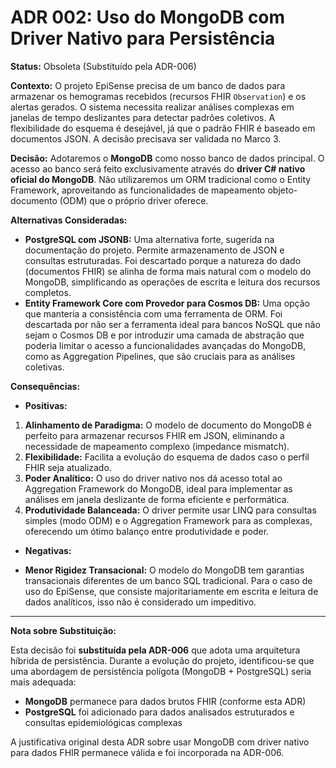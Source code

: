 # ADR 002: Uso do MongoDB com Driver Nativo para Persistência

**Status:** Obsoleta (Substituído pela ADR-006)

**Contexto:**
O projeto EpiSense precisa de um banco de dados para armazenar os hemogramas recebidos (recursos FHIR `Observation`) e os alertas gerados. O sistema necessita realizar análises complexas em janelas de tempo deslizantes para detectar padrões coletivos. A flexibilidade do esquema é desejável, já que o padrão FHIR é baseado em documentos JSON. A decisão precisava ser validada no Marco 3.

**Decisão:**
Adotaremos o **MongoDB** como nosso banco de dados principal. O acesso ao banco será feito exclusivamente através do **driver C# nativo oficial do MongoDB**. Não utilizaremos um ORM tradicional como o Entity Framework, aproveitando as funcionalidades de mapeamento objeto-documento (ODM) que o próprio driver oferece.

**Alternativas Consideradas:**

* **PostgreSQL com JSONB:** Uma alternativa forte, sugerida na documentação do projeto. Permite armazenamento de JSON e consultas estruturadas. Foi descartado porque a natureza do dado (documentos FHIR) se alinha de forma mais natural com o modelo do MongoDB, simplificando as operações de escrita e leitura dos recursos completos.
* **Entity Framework Core com Provedor para Cosmos DB:** Uma opção que manteria a consistência com uma ferramenta de ORM. Foi descartada por não ser a ferramenta ideal para bancos NoSQL que não sejam o Cosmos DB e por introduzir uma camada de abstração que poderia limitar o acesso a funcionalidades avançadas do MongoDB, como as Aggregation Pipelines, que são cruciais para as análises coletivas.

**Consequências:**

* **Positivas:**

1. **Alinhamento de Paradigma:** O modelo de documento do MongoDB é perfeito para armazenar recursos FHIR em JSON, eliminando a necessidade de mapeamento complexo (impedance mismatch).
2. **Flexibilidade:** Facilita a evolução do esquema de dados caso o perfil FHIR seja atualizado.
3. **Poder Analítico:** O uso do driver nativo nos dá acesso total ao Aggregation Framework do MongoDB, ideal para implementar as análises em janela deslizante de forma eficiente e performática.
4. **Produtividade Balanceada:** O driver permite usar LINQ para consultas simples (modo ODM) e o Aggregation Framework para as complexas, oferecendo um ótimo balanço entre produtividade e poder.

* **Negativas:**

* **Menor Rigidez Transacional:** O modelo do MongoDB tem garantias transacionais diferentes de um banco SQL tradicional. Para o caso de uso do EpiSense, que consiste majoritariamente em escrita e leitura de dados analíticos, isso não é considerado um impeditivo.

---

**Nota sobre Substituição:**

Esta decisão foi **substituída pela ADR-006** que adota uma arquitetura híbrida de persistência. Durante a evolução do projeto, identificou-se que uma abordagem de persistência polígota (MongoDB + PostgreSQL) seria mais adequada:
- **MongoDB** permanece para dados brutos FHIR (conforme esta ADR)
- **PostgreSQL** foi adicionado para dados analisados estruturados e consultas epidemiológicas complexas

A justificativa original desta ADR sobre usar MongoDB com driver nativo para dados FHIR permanece válida e foi incorporada na ADR-006.
